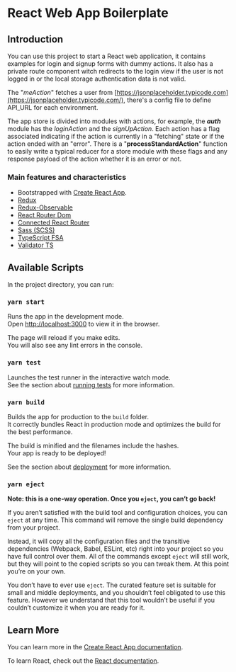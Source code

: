 # React Web App Boilerplate

## Introduction

You can use this project to start a React web application, it contains examples for login and signup forms with dummy actions. It also has a private route component witch redirects to the login view if the user is not logged in or the local storage authentication data is not valid.

The "*meAction*" fetches a user from [https://jsonplaceholder.typicode.com](https://jsonplaceholder.typicode.com/), there's a config file to define API_URL for each environment.

The app store is divided into modules with actions, for example, the ***auth*** module has the *loginAction* and the *signUpAction*. Each action has a flag associated indicating if the action is currently in a "fetching" state or if the action ended with an "error". There is a "**processStandardAction**" function to easily write a typical reducer for a store module with these flags and any response payload of the action whether it is an error or not.

### Main features and characteristics

- Bootstrapped with [Create React App](https://github.com/facebook/create-react-app).
- [Redux](https://react-redux.js.org/)
- [Redux-Observable](https://redux-observable.js.org/)
- [React Router Dom](https://github.com/ReactTraining/react-router/tree/master/packages/react-router-dom)
- [Connected React Router](https://github.com/supasate/connected-react-router)
- [Sass (SCSS)](https://sass-lang.com/)
- [TypeScript FSA](https://github.com/aikoven/typescript-fsa)
- [Validator TS](https://www.npmjs.com/package/validator.ts)

## Available Scripts

In the project directory, you can run:

### `yarn start`

Runs the app in the development mode.<br>
Open [http://localhost:3000](http://localhost:3000) to view it in the browser.

The page will reload if you make edits.<br>
You will also see any lint errors in the console.

### `yarn test`

Launches the test runner in the interactive watch mode.<br>
See the section about [running tests](https://facebook.github.io/create-react-app/docs/running-tests) for more information.

### `yarn build`

Builds the app for production to the `build` folder.<br>
It correctly bundles React in production mode and optimizes the build for the best performance.

The build is minified and the filenames include the hashes.<br>
Your app is ready to be deployed!

See the section about [deployment](https://facebook.github.io/create-react-app/docs/deployment) for more information.

### `yarn eject`

**Note: this is a one-way operation. Once you `eject`, you can’t go back!**

If you aren’t satisfied with the build tool and configuration choices, you can `eject` at any time. This command will remove the single build dependency from your project.

Instead, it will copy all the configuration files and the transitive dependencies (Webpack, Babel, ESLint, etc) right into your project so you have full control over them. All of the commands except `eject` will still work, but they will point to the copied scripts so you can tweak them. At this point you’re on your own.

You don’t have to ever use `eject`. The curated feature set is suitable for small and middle deployments, and you shouldn’t feel obligated to use this feature. However we understand that this tool wouldn’t be useful if you couldn’t customize it when you are ready for it.

## Learn More

You can learn more in the [Create React App documentation](https://facebook.github.io/create-react-app/docs/getting-started).

To learn React, check out the [React documentation](https://reactjs.org/).
